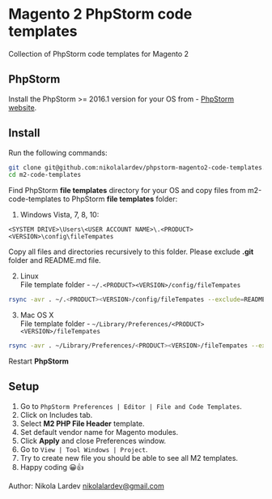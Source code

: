 # Magento 2 PhpStorm code templates
Collection of PhpStorm code templates for Magento 2  
   
## PhpStorm
Install the PhpStorm >= 2016.1 version for your OS from - [PhpStorm website](https://www.jetbrains.com/phpstorm/download/).

## Install
Run the following commands:  
```bash
git clone git@github.com:nikolalardev/phpstorm-magento2-code-templates.git m2-code-templates  
cd m2-code-templates
```
Find PhpStorm **file templates** directory for your OS and copy files from m2-code-templates to PhpStorm **file templates** folder:

1. Windows Vista, 7, 8, 10:
```
<SYSTEM DRIVE>\Users\<USER ACCOUNT NAME>\.<PRODUCT><VERSION>\config\fileTempates
```
Copy all files and directories recursively to this folder. Please exclude **.git** folder and README.md file.

2. Linux  
File template folder - `~/.<PRODUCT><VERSION>/config/fileTempates`
```bash
rsync -avr . ~/.<PRODUCT><VERSION>/config/fileTempates --exclude=README.md --exclude=.git
```

3. Mac OS X  
File template folder - `~/Library/Preferences/<PRODUCT><VERSION>/fileTempates`

```bash
rsync -avr . ~/Library/Preferences/<PRODUCT><VERSION>/fileTempates --exclude=README.md --exclude=.git
```

Restart **PhpStorm**

## Setup  

1. Go to `PhpStorm Preferences | Editor | File and Code Templates`.
2. Click on Includes tab.
3. Select **M2 PHP File Header** template.
4. Set default vendor name for Magento modules.
5. Click **Apply** and close Preferences window.
6. Go to `View | Tool Windows | Project`.
7. Try to create new file you should be able to see all M2 templates.
8. Happy coding 😀👍

Author: Nikola Lardev <nikolalardev@gmail.com>  
